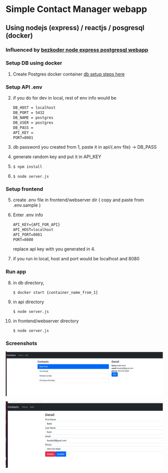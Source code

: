 # Simple Contact Manager webapp 
## Using nodejs (express) / reactjs / posgresql (docker)

### Influenced by [bezkoder node express postgresql webapp](https://bezkoder.com/node-express-sequelize-postgresql/)





### Setup DB using docker

1. Create Postgres docker container [db setup steps here](db/README.md)



### Setup API .env

2. if you do for dev in local, rest of env info would be

   ```
   DB_HOST = localhost
   DB_PORT = 5432
   DB_NAME = postgres
   DB_USER = postgres
   DB_PASS =
   API_KEY = 
   PORT=8081
   ```

   

3. db password you created from 1, paste it in api/{.env file} -> DB_PASS

4. generate random key and put it in API_KEY

5. `$ npm install`

6. `$ node server.js`



### Setup frontend

5. create .env file in frontend/webserver dir ( copy and paste from .env.sample )

6. Enter .env info

   ```
   API_KEY={API_FOR_API}
   API_HOST=localhost
   API_PORT=8081
   PORT=8080
   ```

   replace api key with you generated in 4.

7. if you run in local, host and port would be localhost and 8080



### Run app

8. in db directory,

   ```$ docker start {container_name_from_1}
   $ docker start {container_name_from_1}
   ```

9. in api directory

   ```
   $ node server.js
   ```

10. in frontend/webserver directory

    ```
    $ node server.js
    ```





### Screenshots

![](_readme_assets/contact_manager_home.png)



![](_readme_assets/contact_manager_edit.png)

